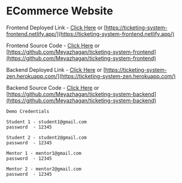 # ECommerce Website

Frontend Deployed Link - [Click Here](https://ticketing-system-frontend.netlify.app/) or [https://ticketing-system-frontend.netlify.app/](https://ticketing-system-frontend.netlify.app/)

Frontend Source Code - [Click Here](https://github.com/Meyazhagan/ticketing-system-frontend) or [https://github.com/Meyazhagan/ticketing-system-frontend](https://github.com/Meyazhagan/ticketing-system-frontend)

Backend Deployed Link - [Click Here](https://ticketing-system-zen.herokuapp.com/) or [https://ticketing-system-zen.herokuapp.com/](https://ticketing-system-zen.herokuapp.com/)

Backend Source Code - [Click Here](https://github.com/Meyazhagan/ticketing-system-backend) or [https://github.com/Meyazhagan/ticketing-system-backend](https://github.com/Meyazhagan/ticketing-system-backend)

```
Demo Credentials

Student 1 - student1@gmail.com
password  - 12345

Student 2 - student2@gmail.com
password  - 12345

Mentor 1 - mentor1@gmail.com
password  - 12345

Mentor 2 - mentor2@gmail.com
password  - 12345

```
